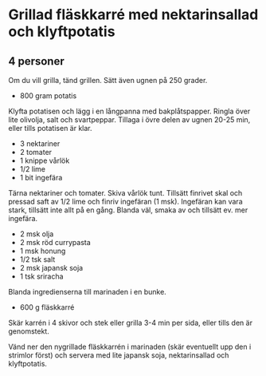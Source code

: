 # Grillad fläskkarré med nektarinsallad och klyftpotatis
## 4 personer

Om du vill grilla, tänd grillen. Sätt även ugnen på 250 grader.

* 800 gram potatis

Klyfta potatisen och lägg i en långpanna med bakplåtspapper. Ringla över lite olivolja, salt och svartpeppar. Tillaga i övre delen av ugnen 20-25 min, eller tills potatisen är klar.

* 3 nektariner
* 2 tomater
* 1 knippe vårlök
* 1/2 lime
* 1 bit ingefära

Tärna nektariner och tomater. Skiva vårlök tunt. Tillsätt finrivet skal och pressad saft av 1/2 lime och finriv ingefäran (1 msk). Ingefäran kan vara stark, tillsätt inte allt på en gång. Blanda väl, smaka av och tillsätt ev. mer ingefära.

* 2 msk olja
* 2 msk röd currypasta
* 1 msk honung
* 1/2 tsk salt
* 2 msk japansk soja
* 1 tsk sriracha

Blanda ingredienserna till marinaden i en bunke.

* 600 g fläskkarré

Skär karrén i 4 skivor och stek eller grilla 3-4 min per sida, eller tills den är genomstekt.

Vänd ner den nygrillade fläskkarrén i marinaden (skär eventuellt upp den i strimlor först) och servera med lite japansk soja, nektarinsallad och klyftpotatis.
